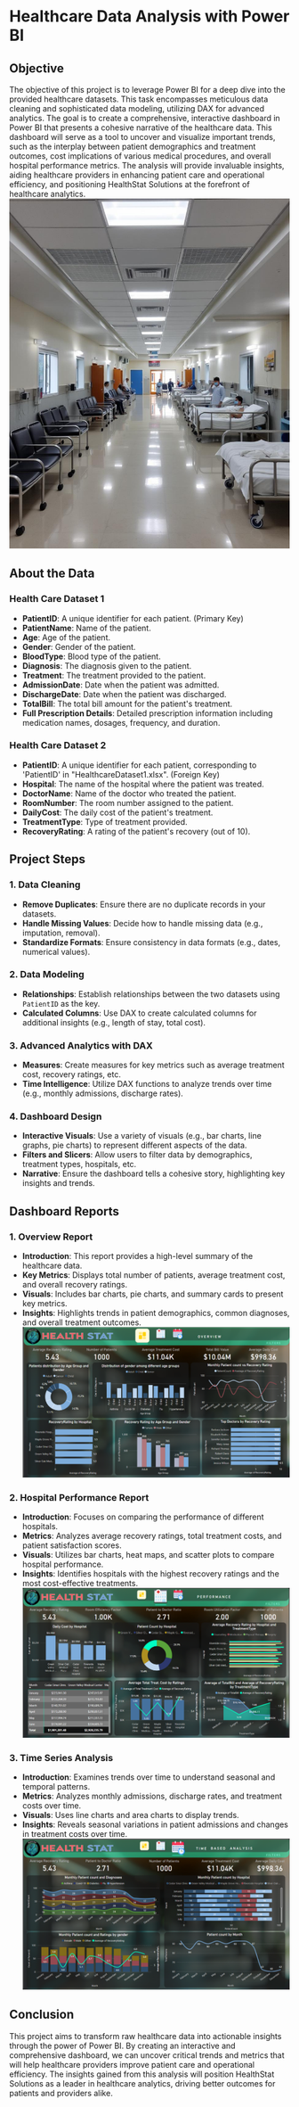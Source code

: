 # Healthcare Data Analysis with Power BI

## Objective
The objective of this project is to leverage Power BI for a deep dive into the provided healthcare datasets. This task encompasses meticulous data cleaning and sophisticated data modeling, utilizing DAX for advanced analytics. The goal is to create a comprehensive, interactive dashboard in Power BI that presents a cohesive narrative of the healthcare data. This dashboard will serve as a tool to uncover and visualize important trends, such as the interplay between patient demographics and treatment outcomes, cost implications of various medical procedures, and overall hospital performance metrics. The analysis will provide invaluable insights, aiding healthcare providers in enhancing patient care and operational efficiency, and positioning HealthStat Solutions at the forefront of healthcare analytics.
                                                              ![HOPSITAL IMAGE](./assets/72d341eb-d0db-4712-af2e-a418e3ad673e.png)

## About the Data

### Health Care Dataset 1
- **PatientID**: A unique identifier for each patient. (Primary Key)
- **PatientName**: Name of the patient.
- **Age**: Age of the patient.
- **Gender**: Gender of the patient.
- **BloodType**: Blood type of the patient.
- **Diagnosis**: The diagnosis given to the patient.
- **Treatment**: The treatment provided to the patient.
- **AdmissionDate**: Date when the patient was admitted.
- **DischargeDate**: Date when the patient was discharged.
- **TotalBill**: The total bill amount for the patient's treatment.
- **Full Prescription Details**: Detailed prescription information including medication names, dosages, frequency, and duration.

### Health Care Dataset 2
- **PatientID**: A unique identifier for each patient, corresponding to 'PatientID' in "HealthcareDataset1.xlsx". (Foreign Key)
- **Hospital**: The name of the hospital where the patient was treated.
- **DoctorName**: Name of the doctor who treated the patient.
- **RoomNumber**: The room number assigned to the patient.
- **DailyCost**: The daily cost of the patient's treatment.
- **TreatmentType**: Type of treatment provided.
- **RecoveryRating**: A rating of the patient's recovery (out of 10).

## Project Steps

### 1. Data Cleaning
- **Remove Duplicates**: Ensure there are no duplicate records in your datasets.
- **Handle Missing Values**: Decide how to handle missing data (e.g., imputation, removal).
- **Standardize Formats**: Ensure consistency in data formats (e.g., dates, numerical values).

### 2. Data Modeling
- **Relationships**: Establish relationships between the two datasets using `PatientID` as the key.
- **Calculated Columns**: Use DAX to create calculated columns for additional insights (e.g., length of stay, total cost).

### 3. Advanced Analytics with DAX
- **Measures**: Create measures for key metrics such as average treatment cost, recovery ratings, etc.
- **Time Intelligence**: Utilize DAX functions to analyze trends over time (e.g., monthly admissions, discharge rates).

### 4. Dashboard Design
- **Interactive Visuals**: Use a variety of visuals (e.g., bar charts, line graphs, pie charts) to represent different aspects of the data.
- **Filters and Slicers**: Allow users to filter data by demographics, treatment types, hospitals, etc.
- **Narrative**: Ensure the dashboard tells a cohesive story, highlighting key insights and trends.

## Dashboard Reports

### 1. Overview Report
- **Introduction**: This report provides a high-level summary of the healthcare data.
- **Key Metrics**: Displays total number of patients, average treatment cost, and overall recovery ratings.
- **Visuals**: Includes bar charts, pie charts, and summary cards to present key metrics.
- **Insights**: Highlights trends in patient demographics, common diagnoses, and overall treatment outcomes.
![OVERVIEW DASHBOARD](./assets/Dashboard1)

### 2. Hospital Performance Report
- **Introduction**: Focuses on comparing the performance of different hospitals.
- **Metrics**: Analyzes average recovery ratings, total treatment costs, and patient satisfaction scores.
- **Visuals**: Utilizes bar charts, heat maps, and scatter plots to compare hospital performance.
- **Insights**: Identifies hospitals with the highest recovery ratings and the most cost-effective treatments.
![perfomance DASHBOARD](./assets/Dashbaord_image3.png)
### 3. Time Series Analysis
- **Introduction**: Examines trends over time to understand seasonal and temporal patterns.
- **Metrics**: Analyzes monthly admissions, discharge rates, and treatment costs over time.
- **Visuals**: Uses line charts and area charts to display trends.
- **Insights**: Reveals seasonal variations in patient admissions and changes in treatment costs over time.
![OVERVIEW DASHBOARD](./assets/Dashboard3)
## Conclusion
This project aims to transform raw healthcare data into actionable insights through the power of Power BI. By creating an interactive and comprehensive dashboard, we can uncover critical trends and metrics that will help healthcare providers improve patient care and operational efficiency. The insights gained from this analysis will position HealthStat Solutions as a leader in healthcare analytics, driving better outcomes for patients and providers alike.

